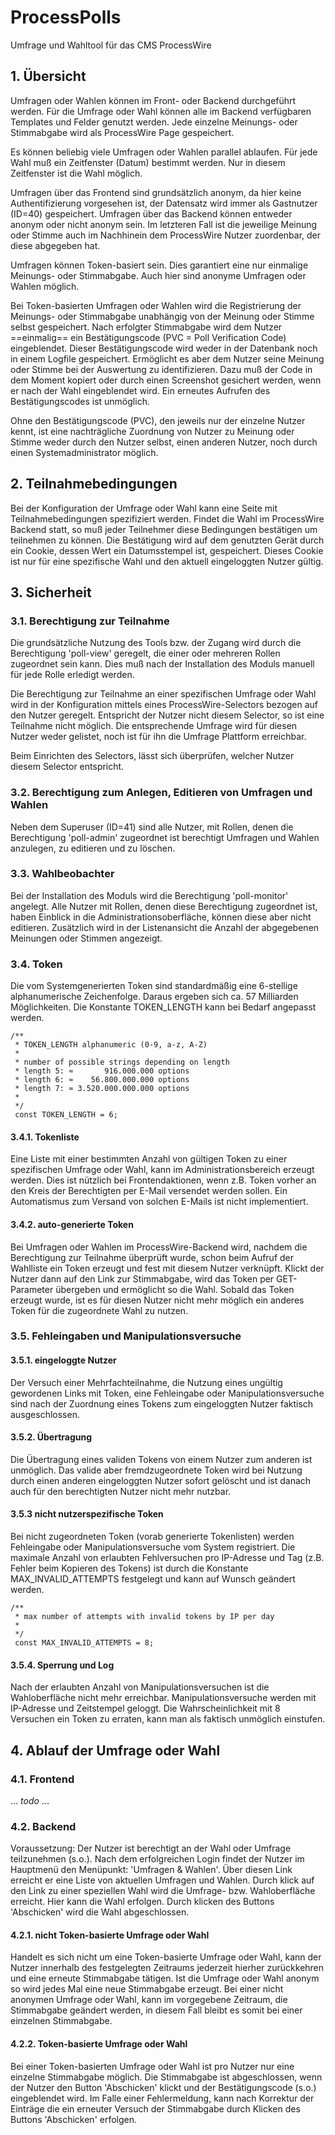 ProcessPolls
============

Umfrage und Wahltool für das CMS ProcessWire

## 1. Übersicht

Umfragen oder Wahlen können im Front- oder Backend durchgeführt werden. Für die Umfrage oder Wahl können alle im Backend verfügbaren Templates und Felder genutzt werden. Jede einzelne Meinungs- oder Stimmabgabe wird als ProcessWire Page gespeichert.

Es können beliebig viele Umfragen oder Wahlen parallel ablaufen. Für jede Wahl muß ein Zeitfenster (Datum) bestimmt werden. Nur in diesem Zeitfenster ist die Wahl möglich.

Umfragen über das Frontend sind grundsätzlich anonym, da hier keine Authentifizierung vorgesehen ist, der Datensatz wird immer als Gastnutzer (ID=40) gespeichert. Umfragen über das Backend können entweder anonym oder nicht anonym sein. Im letzteren Fall ist die jeweilige Meinung oder Stimme auch im Nachhinein dem ProcessWire Nutzer zuordenbar, der diese abgegeben hat.

Umfragen können Token-basiert sein. Dies garantiert eine nur einmalige Meinungs- oder Stimmabgabe. Auch hier sind anonyme Umfragen oder Wahlen möglich.

Bei Token-basierten Umfragen oder Wahlen wird die Registrierung der Meinungs- oder Stimmabgabe unabhängig von der Meinung oder Stimme selbst gespeichert. Nach erfolgter Stimmabgabe wird dem Nutzer ==einmalig== ein Bestätigungscode (PVC = Poll Verification Code) eingeblendet. Dieser Bestätigungscode wird weder in der Datenbank noch in einem Logfile gespeichert. Ermöglicht es aber dem Nutzer seine Meinung oder Stimme bei der Auswertung zu identifizieren. Dazu muß der Code in dem Moment kopiert oder durch einen Screenshot gesichert werden, wenn er nach der Wahl eingeblendet wird. Ein erneutes Aufrufen des Bestätigungscodes ist unmöglich.

Ohne den Bestätigungscode (PVC), den jeweils nur der einzelne Nutzer kennt, ist eine nachträgliche Zuordnung von Nutzer zu Meinung oder Stimme weder durch den Nutzer selbst, einen anderen Nutzer, noch durch einen Systemadministrator möglich.

## 2. Teilnahmebedingungen

Bei der Konfiguration der Umfrage oder Wahl kann eine Seite mit Teilnahmebedingungen spezifiziert werden. Findet die Wahl im ProcessWire Backend statt, so muß jeder Teilnehmer diese Bedingungen bestätigen um teilnehmen zu können. Die Bestätigung wird auf dem genutzten Gerät durch ein Cookie, dessen Wert ein Datumsstempel ist, gespeichert. Dieses Cookie ist nur für eine spezifische Wahl und den aktuell eingeloggten Nutzer gültig.

## 3. Sicherheit

### 3.1. Berechtigung zur Teilnahme

Die grundsätzliche Nutzung des Tools bzw. der Zugang wird durch die Berechtigung 'poll-view' geregelt, die einer oder mehreren Rollen zugeordnet sein kann. Dies muß nach der Installation des Moduls manuell für jede Rolle erledigt werden.

Die Berechtigung zur Teilnahme an einer spezifischen Umfrage oder Wahl wird in der Konfiguration mittels eines ProcessWire-Selectors bezogen auf den Nutzer geregelt. Entspricht der Nutzer nicht diesem Selector, so ist eine Teilnahme nicht möglich. Die entsprechende Umfrage wird für diesen Nutzer weder gelistet, noch ist für ihn die Umfrage Plattform erreichbar.

Beim Einrichten des Selectors, lässt sich überprüfen, welcher Nutzer diesem Selector entspricht.

### 3.2. Berechtigung zum Anlegen, Editieren von Umfragen und Wahlen

Neben dem Superuser (ID=41) sind alle Nutzer, mit Rollen, denen die Berechtigung 'poll-admin' zugeordnet ist berechtigt Umfragen und Wahlen anzulegen, zu editieren und zu löschen.

### 3.3. Wahlbeobachter

Bei der Installation des Moduls wird die Berechtigung 'poll-monitor' angelegt. Alle Nutzer mit Rollen, denen diese Berechtigung zugeordnet ist, haben Einblick in die Administrationsoberfläche, können diese aber nicht editieren. Zusätzlich wird in der Listenansicht die Anzahl der abgegebenen Meinungen oder Stimmen angezeigt.

### 3.4. Token

Die vom Systemgenerierten Token sind standardmäßig eine 6-stellige alphanumerische Zeichenfolge. Daraus ergeben sich ca. 57 Milliarden Möglichkeiten. Die Konstante TOKEN_LENGTH kann bei Bedarf angepasst werden.

```
/**
 * TOKEN_LENGTH alphanumeric (0-9, a-z, A-Z)
 * 
 * number of possible strings depending on length
 * length 5: ≈       916.000.000 options
 * length 6: ≈    56.800.000.000 options
 * length 7: ≈ 3.520.000.000.000 options
 *
 */
 const TOKEN_LENGTH = 6;
```

#### 3.4.1. Tokenliste
Eine Liste mit einer bestimmten Anzahl von gültigen Token zu einer spezifischen Umfrage oder Wahl, kann im Administrationsbereich erzeugt werden. Dies ist nützlich bei Frontendaktionen, wenn z.B. Token vorher an den Kreis der Berechtigten per E-Mail versendet werden sollen. Ein Automatismus zum Versand von solchen E-Mails ist nicht implementiert.

#### 3.4.2. auto-generierte Token

Bei Umfragen oder Wahlen im ProcessWire-Backend wird, nachdem die Berechtigung zur Teilnahme überprüft wurde, schon beim Aufruf der Wahlliste ein Token erzeugt und fest mit diesem Nutzer verknüpft. Klickt der Nutzer dann auf den Link zur Stimmabgabe, wird das Token per GET-Parameter übergeben und ermöglicht so die Wahl. Sobald das Token erzeugt wurde, ist es für diesen Nutzer nicht mehr möglich ein anderes Token für die zugeordnete Wahl zu nutzen.

### 3.5. Fehleingaben und Manipulationsversuche

#### 3.5.1. eingeloggte Nutzer
Der Versuch einer Mehrfachteilnahme, die Nutzung eines ungültig gewordenen Links mit Token, eine Fehleingabe oder Manipulationsversuche sind nach der Zuordnung eines Tokens zum eingeloggten Nutzer faktisch ausgeschlossen.

#### 3.5.2. Übertragung
Die Übertragung eines validen Tokens von einem Nutzer zum anderen ist unmöglich. Das valide aber fremdzugeordnete Token wird bei Nutzung durch einen anderen eingeloggten Nutzer sofort 
gelöscht und ist danach auch für den berechtigten Nutzer nicht mehr nutzbar.

#### 3.5.3 nicht nutzerspezifische Token
Bei nicht zugeordneten Token (vorab generierte Tokenlisten) werden Fehleingabe oder Manipulationsversuche vom System registriert. Die maximale Anzahl von erlaubten Fehlversuchen pro IP-Adresse und Tag (z.B. Fehler beim Kopieren des Tokens) ist durch die Konstante MAX_INVALID_ATTEMPTS festgelegt und kann auf Wunsch geändert werden. 

```
/**
 * max number of attempts with invalid tokens by IP per day
 * 
 */
 const MAX_INVALID_ATTEMPTS = 8;
```

#### 3.5.4. Sperrung und Log
Nach der erlaubten Anzahl von Manipulationsversuchen ist die Wahloberfläche nicht mehr erreichbar. Manipulationsversuche werden mit IP-Adresse und Zeitstempel geloggt.
Die Wahrscheinlichkeit mit 8 Versuchen ein Token zu erraten, kann man als faktisch unmöglich einstufen.

## 4. Ablauf der Umfrage oder Wahl

### 4.1. Frontend

... *todo* ...

### 4.2. Backend
Voraussetzung: Der Nutzer ist berechtigt an der Wahl oder Umfrage teilzunehmen (s.o.).
Nach dem erfolgreichen Login findet der Nutzer im Hauptmenü den Menüpunkt: 'Umfragen & Wahlen'. Über diesen Link erreicht er eine Liste von aktuellen Umfragen und Wahlen. Durch klick auf den Link zu einer speziellen Wahl wird die Umfrage- bzw. Wahloberfläche erreicht. Hier kann die Wahl erfolgen. Durch klicken des Buttons 'Abschicken' wird die Wahl abgeschlossen.

#### 4.2.1. nicht Token-basierte Umfrage oder Wahl
Handelt es sich nicht um eine Token-basierte Umfrage oder Wahl, kann der Nutzer innerhalb des festgelegten Zeitraums jederzeit hierher zurückkehren und eine erneute Stimmabgabe tätigen. Ist die Umfrage oder Wahl anonym so wird jedes Mal eine neue Stimmabgabe erzeugt. Bei einer nicht anonymen Umfrage oder Wahl, kann im vorgegebene Zeitraum, die Stimmabgabe geändert werden, in diesem Fall bleibt es somit bei einer einzelnen Stimmabgabe.

#### 4.2.2. Token-basierte Umfrage oder Wahl
Bei einer Token-basierten Umfrage oder Wahl ist pro Nutzer nur eine einzelne Stimmabgabe möglich. Die Stimmabgabe ist abgeschlossen, wenn der Nutzer den Button 'Abschicken' klickt und der Bestätigungscode (s.o.) eingeblendet wird. Im Falle einer Fehlermeldung, kann nach Korrektur der Einträge die ein erneuter Versuch der Stimmabgabe durch Klicken des Buttons 'Abschicken' erfolgen.


